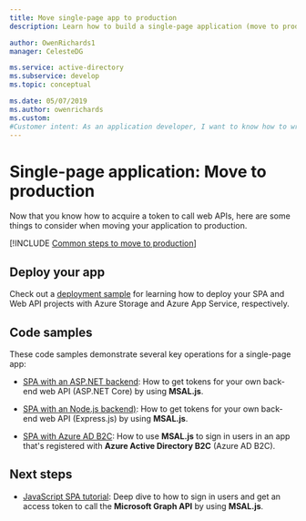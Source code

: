 ```yaml
---
title: Move single-page app to production
description: Learn how to build a single-page application (move to production)

author: OwenRichards1
manager: CelesteDG

ms.service: active-directory
ms.subservice: develop
ms.topic: conceptual

ms.date: 05/07/2019
ms.author: owenrichards
ms.custom: 
#Customer intent: As an application developer, I want to know how to write a single-page application by using the Microsoft identity platform. 
---
```


# Single-page application: Move to production

Now that you know how to acquire a token to call web APIs, here are some things to consider when moving your application to production.

[!INCLUDE [Common steps to move to production](./includes/scenarios/scenarios-production.md)]

## Deploy your app

Check out a [deployment sample](https://github.com/Azure-Samples/ms-identity-javascript-angular-tutorial/tree/main/4-Deployment) for learning how to deploy your SPA and Web API projects with Azure Storage and Azure App Service, respectively.

## Code samples

These code samples demonstrate several key operations for a single-page app:

- [SPA with an ASP.NET backend](https://github.com/Azure-Samples/ms-identity-javascript-angular-tutorial/tree/main/3-Authorization-II/1-call-api): How to get tokens for your own back-end web API (ASP.NET Core) by using **MSAL.js**.

- [SPA with an Node.js backend)](https://github.com/Azure-Samples/ms-identity-javascript-react-tutorial/tree/main/3-Authorization-II/1-call-api): How to get tokens for your own back-end web API (Express.js) by using **MSAL.js**.

- [SPA with Azure AD B2C](https://github.com/Azure-Samples/ms-identity-b2c-javascript-spa): How to use **MSAL.js** to sign in users in an app that's registered with **Azure Active Directory B2C** (Azure AD B2C).

## Next steps

- [JavaScript SPA tutorial](./tutorial-v2-javascript-auth-code.md): Deep dive to how to sign in users and get an access token to call the **Microsoft Graph API** by using **MSAL.js**.
